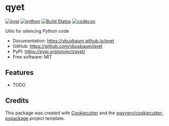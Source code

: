 # qyet


[![pypi](https://img.shields.io/pypi/v/qyet.svg)](https://pypi.org/project/qyet/)
[![python](https://img.shields.io/pypi/pyversions/qyet.svg)](https://pypi.org/project/qyet/)
[![Build Status](https://github.com/vbuxbaum/qyet/actions/workflows/dev.yml/badge.svg)](https://github.com/vbuxbaum/qyet/actions/workflows/dev.yml)
[![codecov](https://codecov.io/gh/vbuxbaum/qyet/branch/main/graphs/badge.svg)](https://codecov.io/github/vbuxbaum/qyet)



Utils for silencing Python code


* Documentation: <https://vbuxbaum.github.io/qyet>
* GitHub: <https://github.com/vbuxbaum/qyet>
* PyPI: <https://pypi.org/project/qyet/>
* Free software: MIT


## Features

* TODO

## Credits

This package was created with [Cookiecutter](https://github.com/audreyr/cookiecutter) and the [waynerv/cookiecutter-pypackage](https://github.com/waynerv/cookiecutter-pypackage) project template.
